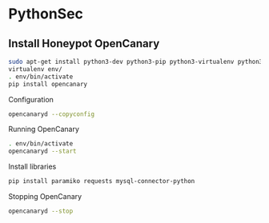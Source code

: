 # PythonSec



## Install Honeypot OpenCanary

```bash
sudo apt-get install python3-dev python3-pip python3-virtualenv python3-venv python3-scapy libssl-dev libpcap-dev
virtualenv env/
. env/bin/activate
pip install opencanary
```

Configuration

```bash
opencanaryd --copyconfig
```

Running OpenCanary

```bash
. env/bin/activate
opencanaryd --start
```

Install libraries

```bash
pip install paramiko requests mysql-connector-python
```

Stopping OpenCanary

```bash
opencanaryd --stop
```
